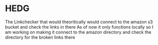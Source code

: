 # HEDG
The Linkchecker that would theoritically would connect to the amazon s3 bucket and check the links in there 
As of now it only functions locally so I am working on making it connect to the amazon directory and check the directory for the broken links there
